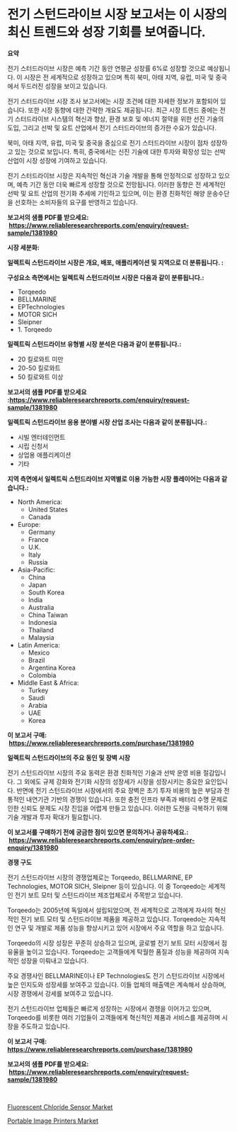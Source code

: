 <p><h1>전기 스턴드라이브 시장 보고서는 이 시장의 최신 트렌드와 성장 기회를 보여줍니다.</h1></p><p><strong>요약</strong></p>
<p><p>전기 스터드라이브 시장은 예측 기간 동안 연평균 성장률 6%로 성장할 것으로 예상됩니다. 이 시장은 전 세계적으로 성장하고 있으며 특히 북미, 아태 지역, 유럽, 미국 및 중국에서 두드러진 성장을 보이고 있습니다.</p><p>전기 스터드라이브 시장 조사 보고서에는 시장 조건에 대한 자세한 정보가 포함되어 있습니다. 또한 시장 동향에 대한 간략한 개요도 제공됩니다. 최근 시장 트렌드 중에는 전기 스터드라이브 시스템의 혁신과 향상, 환경 보호 및 에너지 절약을 위한 선진 기술의 도입, 그리고 선박 및 요트 산업에서 전기 스터드라이브의 증가한 수요가 있습니다.</p><p>북미, 아태 지역, 유럽, 미국 및 중국을 중심으로 전기 스터드라이브 시장이 점차 성장하고 있는 것으로 보입니다. 특히, 중국에서는 신진 기술에 대한 투자와 확장성 있는 선박 산업이 시장 성장에 기여하고 있습니다.</p><p>전기 스터드라이브 시장은 지속적인 혁신과 기술 개발을 통해 안정적으로 성장하고 있으며, 예측 기간 동안 더욱 빠르게 성장할 것으로 전망됩니다. 이러한 동향은 전 세계적인 선박 및 요트 산업의 전기화 추세에 기인하고 있으며, 이는 환경 친화적인 해양 운송수단을 선호하는 소비자들의 요구를 반영하고 있습니다.</p></p>
<p><strong>보고서의 샘플 PDF를 받으세요: &nbsp;<a href="https://www.reliableresearchreports.com/enquiry/request-sample/1381980">https://www.reliableresearchreports.com/enquiry/request-sample/1381980</a></strong></p>
<p><strong>시장 세분화:</strong></p>
<p><strong> 일렉트릭 스턴드라이브 시장은 개요, 배포, 애플리케이션 및 지역으로 더 분류됩니다. :</strong></p>
<p><strong>구성요소 측면에서는 일렉트릭 스턴드라이브 시장은 다음과 같이 분류됩니다.:</strong></p>
<p><ul><li>Torqeedo</li><li>BELLMARINE</li><li>EPTechnologies</li><li>MOTOR SICH</li><li>Sleipner</li><li>1. Torqeedo</li></ul></p>
<p><strong> 일렉트릭 스턴드라이브 유형별 시장 분석은 다음과 같이 분류됩니다.:</strong></p>
<p><ul><li>20 킬로와트 미만</li><li>20-50 킬로와트</li><li>50 킬로와트 이상</li></ul></p>
<p><strong>보고서의 샘플 PDF를 받으세요 :<a href="https://www.reliableresearchreports.com/enquiry/request-sample/1381980">https://www.reliableresearchreports.com/enquiry/request-sample/1381980</a></strong></p>
<p><strong> 일렉트릭 스턴드라이브 응용 분야별 시장 산업 조사는 다음과 같이 분류됩니다.:</strong></p>
<p><ul><li>시빌 엔터테인먼트</li><li>시립 신청서</li><li>상업용 애플리케이션</li><li>기타</li></ul></p>
<p><strong>지역 측면에서 일렉트릭 스턴드라이브 지역별로 이용 가능한 시장 플레이어는 다음과 같습니다.:</strong></p>
<p><ul>
    <li>
        North America:
        <ul>
            <li>United States</li>
            <li>Canada</li>
        </ul>
    </li>
    <li>
        Europe:
        <ul>
            <li>Germany</li>
            <li>France</li>
            <li>U.K.</li>
            <li>Italy</li>
            <li>Russia</li>
        </ul>
    </li>
    <li>
        Asia-Pacific:
        <ul>
            <li>China</li>
            <li>Japan</li>
            <li>South Korea</li>
            <li>India</li>
            <li>Australia</li>
            <li>China Taiwan</li>
            <li>Indonesia</li>
            <li>Thailand</li>
            <li>Malaysia</li>
        </ul>
    </li>
    <li>
        Latin America:
        <ul>
            <li>Mexico</li>
            <li>Brazil</li>
            <li>Argentina Korea</li>
            <li>Colombia</li>
        </ul>
    </li>
    <li>
        Middle East & Africa:
        <ul>
            <li>Turkey</li>
            <li>Saudi</li>
            <li>Arabia</li>
            <li>UAE</li>
            <li>Korea</li>
        </ul>
    </li>
    </ul></p>
<p><strong>이 보고서 구매: &nbsp;<a href="https://www.reliableresearchreports.com/purchase/1381980">https://www.reliableresearchreports.com/purchase/1381980</a></strong></p>
<p><strong>일렉트릭 스턴드라이브의 주요 동인 및 장벽 시장</strong></p>
<p><p>전기 스턴드라이브 시장의 주요 동력은 환경 친화적인 기술과 선박 운영 비용 절감입니다. 그 외에도 규제 강화와 전기화 시장의 성장세가 시장을 성장시키는 중요한 요인입니다. 반면에 전기 스턴드라이브 시장에서의 주요 장벽은 초기 투자 비용의 높은 부담과 전통적인 내연기관 기반의 경쟁이 있습니다. 또한 충전 인프라 부족과 배터리 수명 문제로 인한 신뢰도 문제도 시장 진입을 어렵게 만들고 있습니다. 이러한 도전을 극복하기 위해 기술 개발과 투자 확대가 필요합니다.</p></p>
<p><strong>이 보고서를 구매하기 전에 궁금한 점이 있으면 문의하거나 공유하세요.: &nbsp;<a href="https://www.reliableresearchreports.com/enquiry/pre-order-enquiry/1381980">https://www.reliableresearchreports.com/enquiry/pre-order-enquiry/1381980</a></strong></p>
<p><strong>경쟁 구도</strong></p>
<p><p>전기 스턴드라이브 시장의 경쟁업체로는 Torqeedo, BELLMARINE, EP Technologies, MOTOR SICH, Sleipner 등이 있습니다. 이 중 Torqeedo는 세계적인 전기 보트 모터 및 스턴드라이브 제조업체로서 주목받고 있습니다. </p><p>Torqeedo는 2005년에 독일에서 설립되었으며, 전 세계적으로 고객에게 자사의 혁신적인 전기 보트 모터 및 스턴드라이브 제품을 제공하고 있습니다. Torqeedo는 지속적인 연구 및 개발로 제품 성능을 향상시키고 있어 시장에서 주요 역할을 하고 있습니다.</p><p>Torqeedo의 시장 성장은 꾸준히 상승하고 있으며, 글로벌 전기 보트 모터 시장에서 점유율을 높이고 있습니다. Torqeedo는 고객들에게 탁월한 품질과 성능을 제공하여 지속적인 성장을 이뤄내고 있습니다.</p><p>주요 경쟁사인 BELLMARINE이나 EP Technologies도 전기 스턴드라이브 시장에서 높은 인지도와 성장세를 보여주고 있습니다. 이들 업체의 매출액은 계속해서 상승하며, 시장 경쟁에서 강세를 보여주고 있습니다.</p><p>전기 스턴드라이브 업체들은 빠르게 성장하는 시장에서 경쟁을 이어가고 있으며, Torqeedo를 비롯한 여러 기업들이 고객들에게 혁신적인 제품과 서비스를 제공하며 시장을 주도하고 있습니다.</p></p>
<p><strong>이 보고서 구매: &nbsp; <a href="https://www.reliableresearchreports.com/purchase/1381980">https://www.reliableresearchreports.com/purchase/1381980</a></strong></p>
<p><strong>보고서의 샘플 PDF를 받으세요: &nbsp;<a href="https://www.reliableresearchreports.com/enquiry/request-sample/1381980">https://www.reliableresearchreports.com/enquiry/request-sample/1381980</a></strong><strong></strong></p>
<p>&nbsp;</p>
<p><p><a href="https://github.com/moyahfrancoestellec51j635wcx/Market-Research-Report-List-1/blob/main/fluorescent-chloride-sensor-market.md">Fluorescent Chloride Sensor Market</a></p><p><a href="https://github.com/suaretopek9/Market-Research-Report-List-2/blob/main/portable-image-printers-market.md">Portable Image Printers Market</a></p></p>